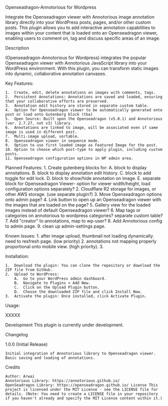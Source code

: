 Openseadragon-Annotorious for Wordpress

Integrate the Openseadragon viewer with Annotorious image annotation library directly into your WordPress posts, pages, and/or other custom posts. This plugin allows you to add interactive annotation capabilities to images within your content that is loaded onto an Openseadragon viewer, enabling users to comment on, tag and discuss specific areas of an image.

Description

(Openseadragon-Annotorious for Wordpress) integrates the popular Openseadragon viewer with Annotorious JavaScript library into your WordPress environment. With this plugin, you can transform static images into dynamic, collaborative annotation canvases.

Key Features:

    1.  Create, edit, delete annotations on images with comments, tags.
    2.  Persistent Annotations: Annotations are saved and loaded, ensuring that your collaborative efforts are preserved.
    3.  Annotation edit history are stored in separate custom table.
    4.  Option for Openseadragon viewer to be automatically generated onto post or load onto Gutenberg block (tba)
    5.  Open Source: Built upon the Openseadragon (v5.0.1) and Annotorious (ver. 2.7.27, not v3) library.
    6.  Annotations are linked to image, will be associated even if same image is used in different post.
    7.  Multi-image upload, sortable.
    8.  Openseadragon viewer in sequence mode.
    9.  Option to use first loaded image as Featured Image for the post.
    10. Option to choose which post-type to apply plugin, including custom posts.
    11. Openseadragon configuration options in WP admin area.

Planned Features:
    1.  Create gutenberg blocks for:
        A.  block to display annotations.
        B.  block to display annotation edit history.
        C.  block to add toggle for edit lock.
        D.  block to show/hide annotation on image.
        E.  separate block for Openseadragon Viewer- option for viewer width/height, load configuration options separately?
    2.  Cloudflare R2 storage for images, or other AWS storage. (use separate plugin?)
    3.  Move Openseadragon options onto admin page?
    4.  Link button to open up an Openseadragon viewer with the images that are loaded on the page?
    5.  Gallery view for the loaded images instead of default Openseadragon viewer?
    6.  Map tags or categories on annotorious to wordpress categories? separate custom table?
    7.  Add "creator" to annotations, map to wp-user?
    8.  Add Annotorious config to admin page.
    9.  clean up admin-settings page.


Known Issues:
    1.  after image upload, thumbnail not loading dynamically. need to resfresh page. (low priority)
    2.  annotations not mapping properly proportional onto mobile view. (high priority).
    3.



Installation:

    1.  Download the plugin: You can clone the repository or download the ZIP file from GitHub.
    2.  Upload to WordPress:
        A.  Go to your WordPress admin dashboard.
        B.  Navigate to Plugins > Add New.
        C.  Click on the Upload Plugin button.
        D.  Choose the downloaded ZIP file and click Install Now.
    3.  Activate the plugin: Once installed, click Activate Plugin.

Usage:

XXXXX

Development This plugin is currently under development.

Changelog

1.0.0 (Initial Release)

    Initial integration of Annotorious library to Openseadragon viewer.
    Basic saving and loading of annotations.

Credits

    Author: Arwai
    Annotorious Library: https://annotorious.github.io/
    OpenSeadragon Library: https://openseadragon.github.io/ License This project is licensed under the MIT License - see the LICENSE file for details. (Note: You need to create a LICENSE file in your repository if you haven't already and specify the MIT License content within it.)

